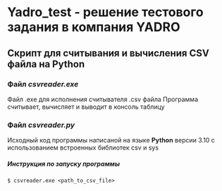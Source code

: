 # Yadro_test - решение тестового задания в компания YADRO

## Скрипт для считывания и вычисления CSV файла на Python


### Файл *csvreader.exe*
Файл .exe для исполнения считывателя .csv файла
Программа считывает, вычисляет и выводит в консоль таблицу
### Файл *csvreader.py*
Исходный код программы написаной на языке **Python** версии 3.10 с использованием встроенных библиотек csv и sys

##### Инструкция по запуску программы
```$ csvreader.exe <path_to_csv_file>```
